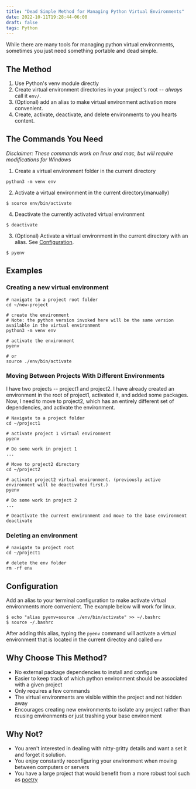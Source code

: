 ```yaml
---
title: "Dead Simple Method for Managing Python Virtual Environments"
date: 2022-10-11T19:28:44-06:00
draft: false
tags: Python
---
```


While there are many tools for managing python virtual environments, sometimes you just need something portable and dead simple. 

## The Method

1. Use Python's venv module directly
2. Create virtual environment directories in your project's root -- *always* call it `env/`.
3. (Optional) add an alias to make virtual environment activation more convenient.
4. Create, activate, deactivate, and delete environments to you hearts content.

## The Commands You Need
*Disclaimer: These commands work on linux and mac, but will require modifications for Windows*

1. Create a virtual environment folder in the current directory
```shell
python3 -m venv env
```
2. Activate a virtual environment in the current directory(manually)
```shell
$ source env/bin/activate
```
4. Deactivate the currently activated virtual environment
```shell
$ deactivate
```
3. (Optional) Activate a virtual environment in the current directory with an alias. See [Configuration](#configuration).
```shell
$ pyenv
```
## Examples

### Creating a new virtual environment
```shell
# navigate to a project root folder
cd ~/new-project

# create the environment
# Note: the python version invoked here will be the same version available in the virtual environment
python3 -m venv env

# activate the environment
pyenv

# or
source ./env/bin/activate

```

### Moving Between Projects With Different Environments
I have two projects -- project1 and project2. I have already created an environment in the root of project1, activated it, and added some packages. Now, I need to move to project2, which has an entirely different set of dependencies, and activate the environment.

```shell
# Navigate to a project folder
cd ~/project1

# activate project 1 virtual environment
pyenv

# Do some work in project 1
...

# Move to project2 directory
cd ~/project2

# activate project2 virtual environment. (previously active environment will be deactivated first.)
pyenv

# Do some work in project 2
...

# Deactivate the current environment and move to the base environment
deactivate

```

### Deleting an environment
```shell
# navigate to project root
cd ~/project1

# delete the env folder
rm -rf env
```

## Configuration
Add an alias to your terminal configuration to make activate virtual environments more convenient. The example below will work for linux.

```shell
$ echo "alias pyenv=source ./env/bin/activate" >> ~/.bashrc
$ source ~/.bashrc
```

After adding this alias, typing the `pyenv` command will activate a virtual environment that is located in the current directoy and called `env`

## Why Choose This Method?

* No external package dependencies to install and configure
* Easier to keep track of which python environment should be associated with a given project
* Only requires a few commands
* The virtual environments are visible within the project and not hidden away
* Encourages creating new environments to isolate any project rather than reusing environments or just trashing your base environment


## Why Not?
* You aren't interested in dealing with nitty-gritty details and want a set it and forget it solution.
* You enjoy constantly reconfiguring your environment when moving between computers or servers
* You have a large project that would benefit from a more robust tool such as [poetry](https://python-poetry.org)

